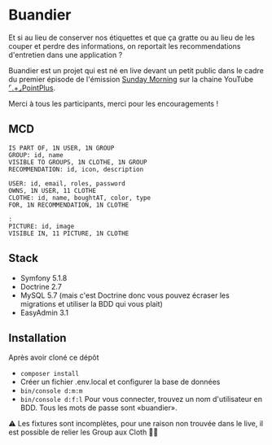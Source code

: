 # Buandier

Et si au lieu de conserver nos étiquettes et que ça gratte ou au lieu de les couper et perdre des informations, on reportait les recommendations d'entretien dans une application ?

Buandier est un projet qui est né en live devant un petit public dans le cadre du premier épisode de l'émission [Sunday Morning](https://youtu.be/h2QIono0Cm0) sur la chaine YouTube [⌜.+⌟PointPlus](https://www.youtube.com/channel/UCPgpGGsjySR2mHPTJ2qbRNw/).

Merci à tous les participants, merci pour les encouragements !

## MCD

```
IS PART OF, 1N USER, 1N GROUP
GROUP: id, name
VISIBLE TO GROUPS, 1N CLOTHE, 1N GROUP
RECOMMENDATION: id, icon, description

USER: id, email, roles, password
OWNS, 1N USER, 11 CLOTHE
CLOTHE: id, name, boughtAT, color, type
FOR, 1N RECOMMENDATION, 1N CLOTHE

:
PICTURE: id, image
VISIBLE IN, 11 PICTURE, 1N CLOTHE
```

## Stack
- Symfony 5.1.8
- Doctrine 2.7
- MySQL 5.7 (mais c'est Doctrine donc vous pouvez écraser les migrations et utiliser la BDD qui vous plait)
- EasyAdmin 3.1

## Installation

Après avoir cloné ce dépôt
- `composer install`
- Créer un fichier .env.local et configurer la base de données
- `bin/console d:m:m`
- `bin/console d:f:l`
Pour vous connecter, trouvez un nom d'utilisateur en BDD. Tous les mots de passe sont «buandier».

⚠️ Les fixtures sont incomplètes, pour une raison non trouvée dans le live, il est possible de relier les Group aux Cloth 🤷‍♂